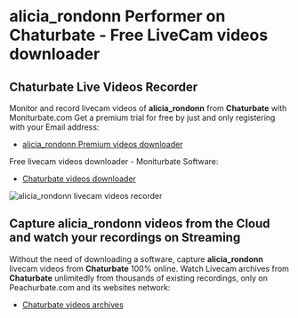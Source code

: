 # alicia_rondonn Performer on Chaturbate - Free LiveCam videos downloader

## Chaturbate Live Videos Recorder

Monitor and record livecam videos of **alicia_rondonn** from **Chaturbate** with Moniturbate.com
Get a premium trial for free by just and only registering with your Email address:
* [alicia_rondonn Premium videos downloader](https://moniturbate.com/request-demo-licence-key.html)

Free livecam videos downloader - Moniturbate Software:
* [Chaturbate videos downloader](https://moniturbate.com/moniturbate-download-software.html)

![alicia_rondonn livecam videos recorder](https://peachurnet.com/templates/moniturbate-software.png)


## Capture alicia_rondonn videos from the Cloud and watch your recordings on Streaming

Without the need of downloading a software, capture **alicia_rondonn** livecam videos from **Chaturbate** 100% online.
Watch Livecam archives from **Chaturbate** unlimitedly from thousands of existing recordings, only on Peachurbate.com and its websites network:
* [Chaturbate videos archives](https://peachurnet.com/)